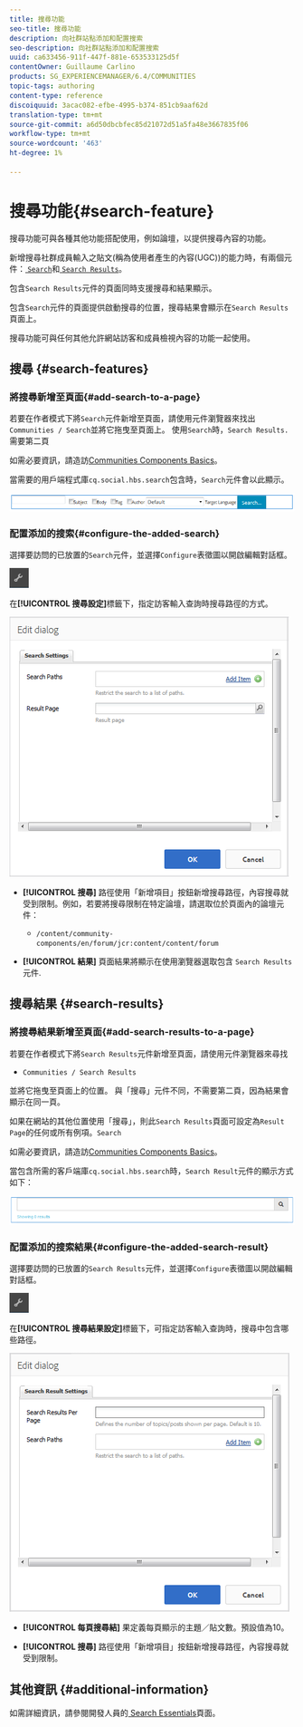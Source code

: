 ```yaml
---
title: 搜尋功能
seo-title: 搜尋功能
description: 向社群站點添加和配置搜索
seo-description: 向社群站點添加和配置搜索
uuid: ca633456-911f-447f-881e-653533125d5f
contentOwner: Guillaume Carlino
products: SG_EXPERIENCEMANAGER/6.4/COMMUNITIES
topic-tags: authoring
content-type: reference
discoiquuid: 3acac082-efbe-4995-b374-851cb9aaf62d
translation-type: tm+mt
source-git-commit: a6d50dbcbfec85d21072d51a5fa48e3667835f06
workflow-type: tm+mt
source-wordcount: '463'
ht-degree: 1%

---
```



# 搜尋功能{#search-feature}

搜尋功能可與各種其他功能搭配使用，例如論壇，以提供搜尋內容的功能。

新增搜尋社群成員輸入之貼文(稱為使用者產生的內容(UGC))的能力時，有兩個元件：[ `Search`](#search-features)和[ `Search Results`](#search-results)。

包含`Search Results`元件的頁面同時支援搜尋和結果顯示。

包含`Search`元件的頁面提供啟動搜尋的位置，搜尋結果會顯示在`Search Results`頁面上。

搜尋功能可與任何其他允許網站訪客和成員檢視內容的功能一起使用。

## 搜尋 {#search-features}

### 將搜尋新增至頁面{#add-search-to-a-page}

若要在作者模式下將`Search`元件新增至頁面，請使用元件瀏覽器來找出`Communities / Search`並將它拖曳至頁面上。 使用`Search`時，`Search Results.`需要第二頁

如需必要資訊，請造訪[Communities Components Basics](basics.md)。

當需要的用戶端程式庫`cq.social.hbs.search`包含時，`Search`元件會以此顯示。

![chlimage_1-373](assets/chlimage_1-373.png)

### 配置添加的搜索{#configure-the-added-search}

選擇要訪問的已放置的`Search`元件，並選擇`Configure`表徵圖以開啟編輯對話框。

![chlimage_1-374](assets/chlimage_1-374.png)

在&#x200B;**[!UICONTROL 搜尋設定]**&#x200B;標籤下，指定訪客輸入查詢時搜尋路徑的方式。

![chlimage_1-376](assets/chlimage_1-375.png)

* **[!UICONTROL 搜尋]**
路徑使用「新增項目」按鈕新增搜尋路徑，內容搜尋就受到限制。例如，若要將搜尋限制在特定論壇，請選取位於頁面內的論壇元件：

   * `/content/community-components/en/forum/jcr:content/content/forum`

* **[!UICONTROL 結果]**
頁面結果將顯示在使用瀏覽器選取包含 
`Search Results` 元件.

## 搜尋結果 {#search-results}

### 將搜尋結果新增至頁面{#add-search-results-to-a-page}

若要在作者模式下將`Search Results`元件新增至頁面，請使用元件瀏覽器來尋找

* `Communities / Search Results`

並將它拖曳至頁面上的位置。 與「搜尋」元件不同，不需要第二頁，因為結果會顯示在同一頁。

如果在網站的其他位置使用「搜尋」，則此`Search Results`頁面可設定為`Result Page`的任何或所有例項。`Search`

如需必要資訊，請造訪[Communities Components Basics](basics.md)。

當包含所需的客戶端庫`cq.social.hbs.search`時，`Search Result`元件的顯示方式如下：

![chlimage_1-376](assets/chlimage_1-376.png)

### 配置添加的搜索結果{#configure-the-added-search-result}

選擇要訪問的已放置的`Search Results`元件，並選擇`Configure`表徵圖以開啟編輯對話框。

![chlimage_1-377](assets/chlimage_1-377.png)

在&#x200B;**[!UICONTROL 搜尋結果設定]**&#x200B;標籤下，可指定訪客輸入查詢時，搜尋中包含哪些路徑。

![chlimage_1-378](assets/chlimage_1-378.png)

* **[!UICONTROL 每頁搜尋結]**
果定義每頁顯示的主題／貼文數。預設值為10。

* **[!UICONTROL 搜尋]**
路徑使用「新增項目」按鈕新增搜尋路徑，內容搜尋就受到限制。

## 其他資訊 {#additional-information}

如需詳細資訊，請參閱開發人員的[ Search Essentials](search-implementation.md)頁面。
